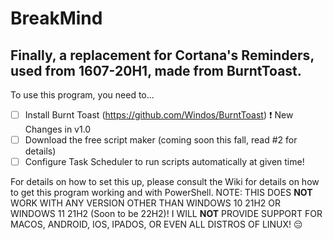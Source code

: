 # BreakMind
## Finally, a replacement for Cortana's Reminders, used from 1607-20H1, made from BurntToast.
To use this program, you need to...
- [ ] Install Burnt Toast \(https://github.com/Windos/BurntToast) ❗ New Changes in v1.0
- [ ] Download the free script maker (coming soon this fall, read #2 for details)
- [ ] Configure Task Scheduler to run scripts automatically at given time!

For details on how to set this up, please consult the Wiki for details on how to get this program working and with PowerShell.
NOTE: THIS DOES <b>NOT</b> WORK WITH ANY VERSION OTHER THAN WINDOWS 10 21H2 OR WINDOWS 11 21H2 (Soon to be 22H2)!
I WILL <b>NOT</b> PROVIDE SUPPORT FOR MACOS, ANDROID, IOS, IPADOS, OR EVEN ALL DISTROS OF LINUX! 😔
